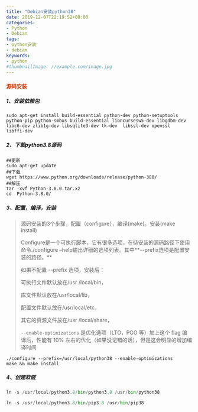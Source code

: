 ```yaml
---
title: "Debian安装python38"
date: 2019-12-07T22:19:52+08:00
categories:
- Python
- Debian
tags:
- python安装
- debian
keywords:
- python
#thumbnailImage: //example.com/image.jpg
---
```




#### <font color=#CC3300>源码安装</font>

##### 1、安装依赖包

```shell
sudo apt-get install build-essential python-dev python-setuptools python-pip python-smbus build-essential libncursesw5-dev libgdbm-dev libc6-dev zlib1g-dev libsqlite3-dev tk-dev  libssl-dev openssl  libffi-dev
```



##### 2、下载python3.8源码

```shell
##更新
sudo apt-get update
##下载
wget https://www.python.org/downloads/release/python-380/
##解压
tar -xvf Python-3.8.0.tar.xz
cd  Python-3.8.0/
```

##### 3、配置，编译，安装

> 源码安装的3个步骤，配置（configure），编译(make)，安装(make install)
>
> Configure是一个可执行脚本，它有很多选项，在待安装的源码路径下使用命令./configure –help输出详细的选项列表。其中**--prefix选项是配置安装的路径。**
>
> 如果不配置 --prefix 选项，安装后：
>
> 可执行文件默认放在/usr /local/bin，
>
> 库文件默认放在/usr/local/lib，
>
> 配置文件默认放在/usr/local/etc，
>
> 其它的资源文件放在/usr /local/share，
>
> `--enable-optimizations` 是优化选项（LTO，PGO 等）加上这个 flag 编译后，性能有 10% 左右的优化（如果没记错的话），但是这会明显的增加编译时间



```shell
./configure --prefix=/usr/local/python38 --enable-optimizations
make && make install
```

##### 4、创建软链

```python
ln -s /usr/local/python3.8/bin/python3.8 /usr/bin/python38

ln -s /usr/local/python3.8/bin/pip3.8 /usr/bin/pip38
```

